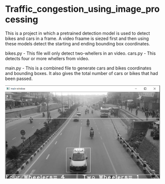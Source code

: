 # Traffic_congestion_using_image_processing

This is a project in which a pretrained detection model is used to detect bikes and cars in a frame. A video fraame is siezed first and then using these models detect the starting and ending bounding box coordinates.

bikes.py - This file will only detect two-whellers in an video.
cars.py - This detects four or more whellers from video.

main.py - This is a combined file to generate cars and bikes coordinates and bounding boxes. It also gives the total number of cars or bikes that had been passed.


![cars and bikes](https://github.com/ARPITJAIN0999/Traffic_congestion_using_image_processing/blob/main/combinedpassing.PNG)
